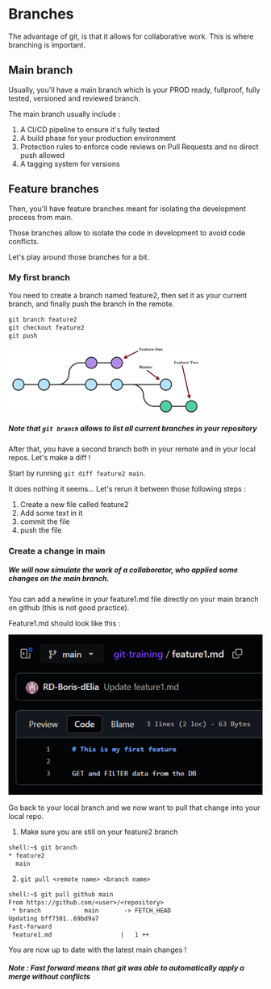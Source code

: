 # Branches

The advantage of git, is that it allows for collaborative work. This is where branching is important.

## Main branch

Usually, you'll have a main branch which is your PROD ready, fullproof, fully tested, versioned and reviewed branch.

The main branch usually include :
1. A CI/CD pipeline to ensure it's fully tested
2. A build phase for your production environment
3. Protection rules to enforce code reviews on Pull Requests and no direct push allowed
4. A tagging system for versions

## Feature branches

Then, you'll have feature branches meant for isolating the development process from main.

Those branches allow to isolate the code in development to avoid code conflicts.

Let's play around those branches for a bit.

### My first branch

You need to create a branch named feature2, then set it as your current branch, and finally push the branch in the remote.

```
git branch feature2
git checkout feature2
git push
```

![branches](../resources/branches.png)

##### Note that `git branch` allows to list all current branches in your repository

After that, you have a second branch both in your remote and in your local repos.
Let's make a diff !

Start by running `git diff feature2 main`.

It does nothing it seems... Let's rerun it between those following steps :

1. Create a new file called feature2
2. Add some text in it
3. commit the file
4. push the file

### Create a change in main

##### We will now simulate the work of a collaborator, who applied some changes on the main branch.

You can add a newline in your feature1.md file directly on your main branch on github (this is not good practice).

Feature1.md should look like this :

![feature1](../resources/feature1-state2.png)

Go back to your local branch and we now want to pull that change into your local repo.

1. Make sure you are still on your feature2 branch
```console
shell:~$ git branch
* feature2
  main
```
2. `git pull <remote name> <branch name>`
```console
shell:~$ git pull github main
From https://github.com/<user>/<repository>
 * branch            main       -> FETCH_HEAD
Updating bff7301..69bd9a7
Fast-forward
 feature1.md                   |   1 ++
```

You are now up to date with the latest main changes !

##### Note : Fast forward means that git was able to automatically apply a merge without conflicts


